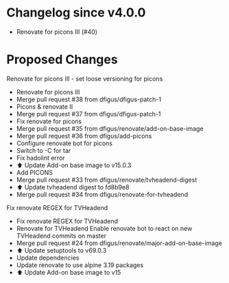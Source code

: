 # Changelog since v4.0.0
- Renovate for picons III (#40)

# Proposed Changes

Renovate for picons III - set loose versioning for picons 
- Renovate for picons III 
- Merge pull request #38 from dfigus/dfigus-patch-1 
- Picons & renovate II 
- Merge pull request #37 from dfigus/dfigus-patch-1 
- Fix renovate for picons 
- Merge pull request #35 from dfigus/renovate/add-on-base-image 
- Merge pull request #36 from dfigus/add-picons 
- Configure renovate bot for picons 
- Switch to -C for tar 
- Fix hadolint error 
- ⬆️ Update Add-on base image to v15.0.3 
- Add PICONS 
- Merge pull request #33 from dfigus/renovate/tvheadend-digest 
- ⬆️ Update tvheadend digest to fd8b9e8 
- Merge pull request #34 from dfigus/renovate-for-tvheadend

Fix renovate REGEX for TVHeadend 
- Fix renovate REGEX for TVHeadend 
- Renovate for TVHeadend
Enable renovate bot to react on new TVHeadend commits on master 
- Merge pull request #24 from dfigus/renovate/major-add-on-base-image 
- ⬆️ Update setuptools to v69.0.3 
- Update dependencies 
- Update renovate to use alpine 3.19 packages 
- ⬆️ Update Add-on base image to v15 
